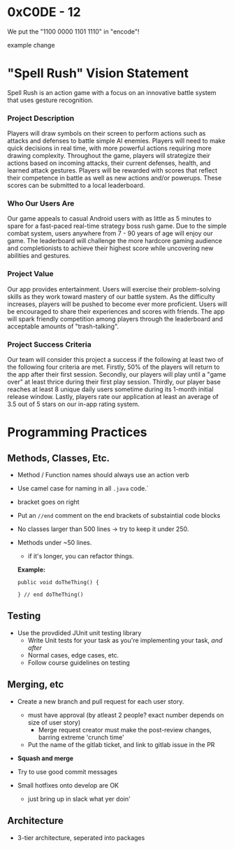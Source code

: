 # 0xC0DE - 12

We put the "1100 0000 1101 1110" in "encode"!

example change

# "Spell Rush"  Vision Statement

Spell Rush is an action game with a focus on an innovative battle system that uses gesture recognition. 

### Project Description

Players will draw symbols on their screen to perform actions such as attacks and defenses to battle simple AI enemies. Players will need to make quick decisions in real time, with more powerful actions requiring more drawing complexity. Throughout the game, players will strategize their actions based on incoming attacks, their current defenses, health, and learned attack gestures. Players will be rewarded with scores that reflect their competence in battle as well as new actions and/or powerups. These scores can be submitted to a local leaderboard. 

### Who Our Users Are

Our game appeals to casual Android users with as little as 5 minutes to spare for a fast-paced real-time strategy boss rush game. Due to the simple combat system, users anywhere from 7 - 90 years of age will enjoy our game.  The leaderboard will challenge the more hardcore gaming audience and completionists to achieve their highest score while uncovering new abilities and gestures.

### Project Value

Our app provides entertainment. Users will exercise their problem-solving skills as they work toward mastery of our battle system. As the difficulty increases, players will be pushed to become ever more proficient. Users will be encouraged to share their experiences and scores with friends. The app will spark friendly competition among players through the leaderboard and acceptable amounts of "trash-talking".

### Project Success Criteria

Our team will consider this project a success if the following at least two of the following four criteria are met. Firstly, 50% of the players will return to the app after their first session. Secondly, our players will play until a "game over" at least thrice during their first play session. Thirdly, our player base reaches at least 8 unique daily users sometime during its 1-month initial release window.  Lastly, players rate our application at least an average of 3.5 out of 5 stars on our in-app rating system.

# Programming Practices

## Methods, Classes, Etc.

- Method / Function names should always use an action verb

- Use camel case for naming in all `.java` code.`

- bracket goes on right

-  Put an `//end` comment on the end brackets of substaintial code blocks

- No classes larger than 500 lines -> try to keep it under 250.

- Methods under ~50 lines.

  - if it's longer, you can refactor things.

  **Example:**

  ```
  public void doTheThing() {
  
  } // end doTheThing()
  ```

## Testing

- Use the provdided JUnit unit testing library
  - Write Unit tests for your task as you're implementing your task, *and after*
  - Normal cases, edge cases, etc.
  - Follow course guidelines on testing

## Merging, etc

- Create a new branch and pull request for each user story.
  - must have approval (by atleast 2 people? exact number depends on size of user story)
    - Merge request creator must make the post-review changes, barring extreme 'crunch time'
  - Put the name of the gitlab ticket, and link to gitlab issue in the PR
- **Squash and merge**
- Try to use good commit messages

- Small hotfixes onto develop are OK
  - just bring up in slack what yer doin'

## Architecture

- 3-tier architecture, seperated into packages